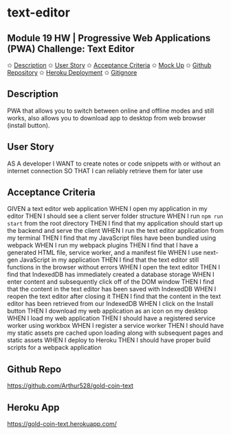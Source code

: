 # text-editor

## Module 19 HW | Progressive Web Applications (PWA) Challenge: Text Editor

✩ [Description](#description)
✩ [User Story](#user-story)
✩ [Acceptance Criteria](#acceptance-criteria)
✩ [Mock Up](#mock-up)
✩ [Github Repository](#github-repository)
✩ [Heroku Deployment](#heroku-deployment)
✩ [Gitignore](#gitignore-details)

## Description

PWA that allows you to switch between online and offline modes and still works,
also allows you to download app to desktop from web browser (install button).

## User Story

AS A developer
I WANT to create notes or code snippets with or without an internet connection
SO THAT I can reliably retrieve them for later use

## Acceptance Criteria

GIVEN a text editor web application
WHEN I open my application in my editor
THEN I should see a client server folder structure
WHEN I run `npm run start` from the root directory
THEN I find that my application should start up the backend and serve the client
WHEN I run the text editor application from my terminal
THEN I find that my JavaScript files have been bundled using webpack
WHEN I run my webpack plugins
THEN I find that I have a generated HTML file, service worker, and a manifest file
WHEN I use next-gen JavaScript in my application
THEN I find that the text editor still functions in the browser without errors
WHEN I open the text editor
THEN I find that IndexedDB has immediately created a database storage
WHEN I enter content and subsequently click off of the DOM window
THEN I find that the content in the text editor has been saved with IndexedDB
WHEN I reopen the text editor after closing it
THEN I find that the content in the text editor has been retrieved from our IndexedDB
WHEN I click on the Install button
THEN I download my web application as an icon on my desktop
WHEN I load my web application
THEN I should have a registered service worker using workbox
WHEN I register a service worker
THEN I should have my static assets pre cached upon loading along with subsequent pages and static assets
WHEN I deploy to Heroku
THEN I should have proper build scripts for a webpack application

## Github Repo

https://github.com/Arthur528/gold-coin-text

## Heroku App

https://gold-coin-text.herokuapp.com/
